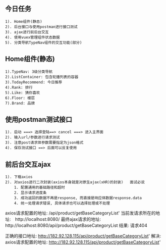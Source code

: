 ## 今日任务
    1). Home组件(静态)
    2). 后台接口与使用postman进行接口测试
    3). ajax进行前后台交互
    4). 使用vuex管理组件状态数据
    5). 分类导航TypeNav组件的交互功能(部分)

## Home组件(静态)
    1).TypeNav: 3级分类导航
    2).ListContainer: 包含轮播列表的容器
    3).TodayRecommend: 今日推荐
    4).Rank: 排行
    5).Like: 猜你喜欢
    6).Floor: 楼层
    7).Brand: 品牌

## 使用postman测试接口
    1). 启动 ===> 选择登陆==> cancel ===> 进入主界面
    2). 输入url/参数进行请求测试
    3). 注意post请求体参数需要指定为json格式
    4). 保存测试接口 ==> 后面可以反复使用

## 前后台交互ajax
    1). 下载axios
    2). 对axios进行二次封装(axios本身就是对原生ajax(xHR)的封装)   面试必说
        1. 配置通用的基础路径和超时
        2. 显示请求进度条
        3. 成功返回的数据不再是response, 而直接是响应体数据response.data
        4. 统一处理请求错误, 具体请求也可以选择处理或不处理



axios请求配置的地址: /api/product/getBaseCategoryList'
当前发请求所在的地址:　http://localhost:8080/
最终ajax请求的地址: http://localhost:8080/api/product/getBaseCategoryList
结果: 请求404

正确的接口地址: http://182.92.128.115/api/product/getBaseCategoryList'
解决: 
    axios请求配置的地址: http://182.92.128.115/api/product/getBaseCategoryList'
